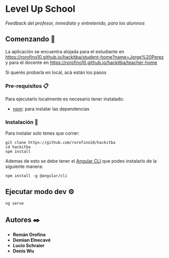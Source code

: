 # Level Up School

_Feedback del profesor, inmediato y entretenido, para los alumnos_

## Comenzando 🚀

La aplicación se encuentra alojada para el estudiante en https://rorofino10.github.io/hackitba/student-home?name=Jorge%20Perez
y para el docente en https://rorofino10.github.io/hackitba/teacher-home

Si querés probarla en local, acá están los pasos


### Pre-requisitos 📋

Para ejecutarlo localmente es necesario tener instalado:
- [npm](https://www.npmjs.com/): para instalar las dependencias

### Instalación 🔧

Para instalar solo tenes que correr:

```
git clone https://github.com/rorofino10/hackitba
cd hackitba
npm install
```

Ademas de esto se debe tener el [Angular CLI](https://angular.dev/tools/cli/setup-local) que podes instalarlo de la siguiente manera:
```
npm install -g @angular/cli
```

## Ejecutar modo dev ⚙️

```
ng serve
```




## Autores ✒️

* **Román Orofino**
* **Demian Elnecavé**
* **Lucio Schraier**
* **Denis Wu** 
